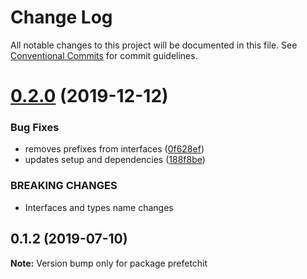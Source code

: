 # Change Log

All notable changes to this project will be documented in this file.
See [Conventional Commits](https://conventionalcommits.org) for commit guidelines.

# [0.2.0](https://github.com/rafamel/armory/compare/prefetchit@0.1.2...prefetchit@0.2.0) (2019-12-12)


### Bug Fixes

* removes prefixes from interfaces ([0f628ef](https://github.com/rafamel/armory/commit/0f628efa5da9e91210e01f36d346103ecf15c9f6))
* updates setup and dependencies ([188f8be](https://github.com/rafamel/armory/commit/188f8be61aa2e972061a0892fa712f86b9797b5f))


### BREAKING CHANGES

* Interfaces and types name changes





## 0.1.2 (2019-07-10)

**Note:** Version bump only for package prefetchit
